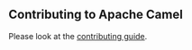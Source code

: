 ## Contributing to Apache Camel

Please look at the [contributing guide](./docs/main/modules/contributing/pages/index.adoc).
